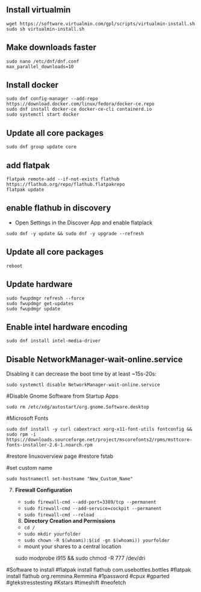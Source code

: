 ## Install virtualmin
```
wget https://software.virtualmin.com/gpl/scripts/virtualmin-install.sh
sudo sh virtualmin-install.sh
```

## Make downloads faster
```
sudo nano /etc/dnf/dnf.conf
max_parallel_downloads=10
```

## Install docker
```
sudo dnf config-manager --add-repo https://download.docker.com/linux/fedora/docker-ce.repo
sudo dnf install docker-ce docker-ce-cli containerd.io
sudo systemctl start docker
```

## Update all core packages
```
sudo dnf group update core
```

## add flatpak
```
flatpak remote-add --if-not-exists flathub https://flathub.org/repo/flathub.flatpakrepo
flatpak update
```

## enable flathub in discovery
- Open Settings in the Discover App and enable flatplack
```
sudo dnf -y update && sudo dnf -y upgrade --refresh
```

## Update all core packages
```
reboot
```

## Update hardware
```
sudo fwupdmgr refresh --force 
sudo fwupdmgr get-updates 
sudo fwupdmgr update
```

## Enable intel hardware encoding
```
sudo dnf install intel-media-driver
```

## Disable NetworkManager-wait-online.service
Disabling it can decrease the boot time by at least ~15s-20s:
```
sudo systemctl disable NetworkManager-wait-online.service
```

#Disable Gnome Software from Startup Apps
```
sudo rm /etc/xdg/autostart/org.gnome.Software.desktop
```

#Microsoft Fonts
```
sudo dnf install -y curl cabextract xorg-x11-font-utils fontconfig &&
sudo rpm -i https://downloads.sourceforge.net/project/mscorefonts2/rpms/msttcore-fonts-installer-2.6-1.noarch.rpm
```

#restore linuxoverview page 
#restore fstab

#set custom name
```
sudo hostnamectl set-hostname "New_Custom_Name"
```

7. **Firewall Configuration**
   - `sudo firewall-cmd --add-port=3389/tcp --permanent`
   - `sudo firewall-cmd --add-service=cockpit --permanent`
   - `sudo firewall-cmd --reload`
   
   8. **Directory Creation and Permissions**
   - `cd /`
   - `sudo mkdir yourfolder`
   - `sudo chown -R $(whoami):$(id -gn $(whoami)) yourfolder`
   - mount your shares to a central location 

   sudo modprobe i915 && sudo chmod -R 777 /dev/dri
   
#Software to install
#flatpak install flathub com.usebottles.bottles
#flatpak install flathub org.remmina.Remmina
#1password
#cpux
#gparted
#gtekstresstesting
#Kstars
#timeshift
#neofetch
#
#
#
#
#
#
#
#
#
#
#
#
#
#
#
#
#
#
#
#
#
